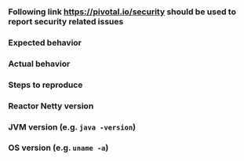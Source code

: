 <!--
Thanks for contributing to Spring Session. Please provide a brief description of your pull-request and reference any related issue numbers (prefix references with #).
-->

### Following link https://pivotal.io/security should be used to report security related issues

### Expected behavior

### Actual behavior

### Steps to reproduce

### Reactor Netty version

### JVM version (e.g. `java -version`)

### OS version (e.g. `uname -a`)